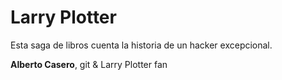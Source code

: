 # Larry Plotter
Esta saga de libros cuenta la historia de un hacker excepcional.

**Alberto Casero**, git & Larry Plotter fan

